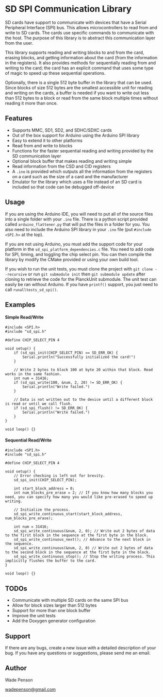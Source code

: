 # SD SPI Communication Library
SD cards have support to communicate with devices that have a Serial Peripheral Interface (SPI) bus. This allows microcontrollers to read from and write to SD cards. The cards use specific commands to communicate with the host. The purpose of this library is to abstract this communication layer from the user.

This library supports reading and writing blocks to and from the card, erasing blocks, and getting information about the card (from the information in the registers). It also provides methods for sequentially reading from and writing to the card; the card has an explicit command that uses some type of magic to speed up these sequential operations.

Optionally, there is a single 512 byte buffer in the library that can be used. Since blocks of size 512 bytes are the smallest accessible unit for reading and writing on the cards, a buffer is needed if you want to write out less than 512 bytes to a block or read from the same block multiple times without reading it more than once.

## Features
- Supports MMC, SD1, SD2, and SDHC/SDXC cards
- Out of the box support for Arduino using the Arduino SPI library
- Easy to extend it to other platforms
- Read from and write to blocks
- Functions for the faster sequential reading and writing provided by the SD communication layer
- Optional block buffer that makes reading and writing simple
- Read information from the CSD and CID registers
- A `.ino` is provided which outputs all the information from the registers on a card such as the size of a card and the manufacturer
- Emulator for the library which uses a file instead of an SD card is included so that code can be debugged off-device

## Usage
If you are using the Arduino IDE, you will need to put all of the source files into a single folder with your `.ino` file. There is a python script provided called `arduino_flattener.py` that will put the files in a folder for you. You also need to include the Arduino SPI library in your `.ino` file (put `#include <SPI.h>` at the top).

If you are not using Arduino, you must add the support code for your platform in the `sd_spi_platform_dependencies.c` file. You need to add code for SPI, timing, and toggling the chip select pin. You can then compile the library by modify the CMake provided or using your own build tool.

If you wish to run the unit tests, you must clone the project with `git clone --recursive` or run `git submodule init` then `git submodule update` after cloning to retrieve the code for the PlanckUnit submodule. The unit test can easily be ran without Arduino. If you have `printf()` support, you just need to call `runalltests_sd_spi()`.

## Examples
#### Simple Read/Write
```
#include <SPI.h>
#include "sd_spi.h"

#define CHIP_SELECT_PIN 4

void setup() {
    if (sd_spi_init(CHIP_SELECT_PIN) == SD_ERR_OK) {
        Serial.println("Successfully initialized the card!")
    }
    
    // Write 2 bytes to block 100 at byte 20 within that block. Read works in the same fashion.
    int num = 31416;
    if (sd_spi_write(100, &num, 2, 20) != SD_ERR_OK) {
        Serial.println("Write failed.")
    }
    
    // Data is not written out to the device until a different block is read or until we call flush.
    if (sd_spi_flush() != SD_ERR_OK) {
        Serial.println("Write failed.")
    }
}

void loop() {}
```

#### Sequential Read/Write
```
#include <SPI.h>
#include "sd_spi.h"

#define CHIP_SELECT_PIN 4

void setup() {
    // Error checking is left out for brevity.
    sd_spi_init(CHIP_SELECT_PIN);
    
    int start_block_address = 0;
    int num_blocks_pre_erase = 2; // If you know how many blocks you need, you can specify how many you would like pre-erased to speed up writing.
    
    // Initialize the process.
    sd_spi_write_continuous_start(start_block_address, num_blocks_pre_erase);
    
    int num = 31416;
    sd_spi_write_continuous(&num, 2, 0); // Write out 2 bytes of data to the first block in the sequence at the first byte in the block.
    sd_spi_write_continuous_next(); // Advance to the next block in the sequence.
    sd_spi_write_continuous(&num, 2, 0) // Write out 2 bytes of data to the second block in the sequence at the first byte in the block.
    sd_spi_write_continuous_stop(); // Stop the writing process. This implicitly flushes the buffer to the card.
}

void loop() {}
```

## TODOs
- Communicate with multiple SD cards on the same SPI bus
- Allow for block sizes larger than 512 bytes
- Support for more than one block buffer
- Improve the unit tests
- Add the Doxygen generator configuration

## Support
If there are any bugs, create a new issue with a detailed description of your bug. If you have any questions or suggestions, please send me an email.

## Author
Wade Penson

wadepenson@gmail.com